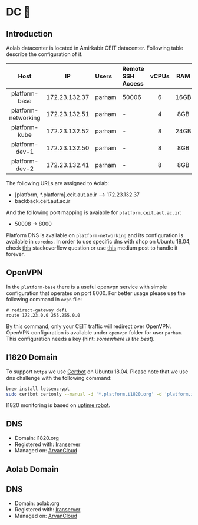 # DC :wrench:
## Introduction
Aolab datacenter is located in Amirkabir CEIT datacenter. Following table describe the configuration of it.

| Host | IP | Users | Remote SSH Access | vCPUs | RAM | Name |
|:----:|:--:|:----- | :------------ | :----: | :---: | :---: |
| platform-base | 172.23.132.37 | parham | 50006 | 6 | 16GB | base.platform.site |
| platform-networking | 172.23.132.51 | parham | - | 4 | 8GB | ns.platform.site |
| platform-kube | 172.23.132.52 | parham | - | 8 | 24GB | kube.platform.site |
| platform-dev-1 | 172.23.132.50 | parham | - | 8 | 8GB | dev1.platform.site |
| platform-dev-2 | 172.23.132.41 | parham | - | 8 | 8GB | dev2.platform.site |

The following URLs are assigned to Aolab:

- [platform, *.platform].ceit.aut.ac.ir --> 172.23.132.37
- backback.ceit.aut.ac.ir

And the following port mapping is avaiable for `platform.ceit.aut.ac.ir`:

- 50008 -> 8000

Platform DNS is available on `platform-networking` and its configuration is available in `coredns`.
In order to use specific dns with dhcp on Ubuntu 18.04, check [this](https://askubuntu.com/questions/1001241/can-netplan-configured-nameservers-supersede-not-merge-with-the-dhcp-nameserve) stackoverflow question or use [this](https://medium.com/@niktrix/getting-rid-of-systemd-resolved-consuming-port-53-605f0234f32f) medium post to handle it forever.

## OpenVPN

In the `platform-base` there is a useful openvpn service with simple configuration that operates on port 8000.
For better usage please use the following command in `ovpn` file:

```
# redirect-gateway def1
route 172.23.0.0 255.255.0.0
```

By this command, only your CEIT traffic will redirect over OpenVPN.
OpenVPN configuration is available under `openvpn` folder for user `parham`. This configuration
needs a key (hint: _somewhere is the best_).

## I1820 Domain

To support `https` we use [Certbot](https://certbot.eff.org) on Ubuntu 18.04.
Please note that we use dns challenge with the following command:

```sh
brew install letsencrypt
sudo certbot certonly --manual -d '*.platform.i1820.org' -d 'platform.i1820.org' --preferred-challenges dns
```

I1820 monitoring is based on [uptime robot](https://uptimerobot.com).

## DNS
- Domain: i1820.org
- Registered with: [Iranserver](https://iranserver.com)
- Managed on: [ArvanCloud](https://npanel.arvancloud.com)

## Aolab Domain

## DNS
- Domain: aolab.org
- Registered with: [Iranserver](https://iranserver.com)
- Managed on: [ArvanCloud](https://npanel.arvancloud.com)
